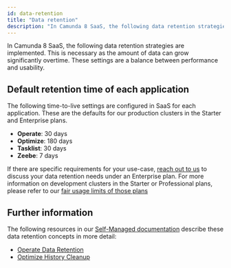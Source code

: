 ```yaml
---
id: data-retention
title: "Data retention"
description: "In Camunda 8 SaaS, the following data retention strategies are implemented. This is necessary as the amount of data can grow significantly over time."
---
```


In Camunda 8 SaaS, the following data retention strategies are implemented. This is necessary as the amount of data can grow significantly overtime. These settings are a balance between performance and usability.

## Default retention time of each application

The following time-to-live settings are configured in SaaS for each application. These are the defaults for our production clusters in the Starter and Enterprise plans.

- **Operate**: 30 days
- **Optimize**: 180 days
- **Tasklist**: 30 days
- **Zeebe**: 7 days

If there are specific requirements for your use-case, [reach out to us](/contact/) to discuss your data retention needs under an Enterprise plan.
For more information on development clusters in the Starter or Professional plans, please refer to our [fair usage limits of those plans](https://camunda.com/legal/fair-usage-limits-for-starter-plan/) 

## Further information

The following resources in our [Self-Managed documentation](../../self-managed/about-self-managed.md) describe these data retention concepts in more detail:

- [Operate Data Retention](/self-managed/operate-deployment/data-retention.md)
- [Optimize History Cleanup]($optimize$/self-managed/optimize-deployment/advanced-features/engine-data-deletion)

